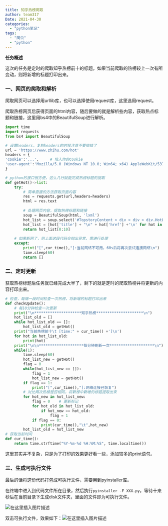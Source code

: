 ```yaml
---
title: 知乎热榜爬取
author: team317
Date: 2021-04-30
categories:  
  - "python笔记"
tags:  
  - "爬虫"
  - "python"
---
```



**任务概述**

这次的任务是定时的爬取知乎热榜前十的标题，如果当前爬取的热榜较上一次有所变动，则将新增的标题打印出来。
<!--more-->
### 一、网页的爬取和解析

爬取网页可以选择用urllib库，也可以选择使用request库，这里选用request。

爬取热榜网页后获得页面的html内容，随后要做的就是解析些内容，获取热点标题和链接，这里用bs4中的BeautifulSoup进行解析。

```python
import time
import requests
from bs4 import BeautifulSoup

# 设置headers，复制headers的时候注意不要搞错了
url = 'https://www.zhihu.com/hot'
headers = {
'cookie':'...',		# 填入你的cookie
'user-agent':'Mozilla/5.0 (Windows NT 10.0; Win64; x64) AppleWebKit/537.36 (KHTML, like Gecko) Chrome/90.0.4430.93 Safari/537.3',
}

# python的接口很方便，这么几行就能完成热榜标题的提取
def getHot()->list:
    try:
        # 简单直接的方法获取页面内容
        res = requests.get(url,headers=headers)
        html = res.text
        
        # 处理网页内容，提取热榜标题和链接
        soup = BeautifulSoup(html, 'lxml')
        hot_list = soup.select('#TopstoryContent > div > div > div.HotList-list > section > div.HotItem-content > a')
        hot_list = [hot['title'] + "\n" + hot['href'] +'\n' for hot in hot_list]
        return hot_list[0:10]
    
    # 如果断网了，则上面这段代码会抛出异常，需进行处理
    except:
        print("[",cur_time(),"]:当前网络不可用，60s后将再次尝试连接网络\n")
        time.sleep(60)
        return []
```

### 二、定时更新

获取热榜标题后任务就已经完成大半了，剩下的就是定时的爬取热榜并将更新的内容打印出来。

```python
# 检查，每隔一段时间检查一次热榜，将新增的标题打印出来
def checkUpdate():
    # 每10分钟检查一次更新
    print("\n*********************知乎热榜*********************\n")
    hot_list_old = []
    while hot_list_old == []:
        hot_list_old = getHot()
    print("当前热榜前十\t [time:" + cur_time() +']\n')
    for hot in hot_list_old:
        print(hot)
    print("\n\n********************每分钟刷新一次********************\n")
    while(1):
        time.sleep(60)
        hot_list_new = getHot()
        flag = 0
        while(hot_list_new == []):
            flag = 1
            hot_list_new = getHot()
        if flag == 1:
            print("[",cur_time(),"]:网络连接已恢复")
        # 对比两次热榜是否相同，将新榜中新增的标题提取出来
        for hot_new in hot_list_new:
            flag = 0    # 更新标记
            for hot_old in hot_list_old:
                if hot_new == hot_old:
                    flag = 1
            if flag == 0:
                print(cur_time(),"\t",hot_new)
        hot_list_old = hot_list_new
# 获取当前时间
def cur_time():
    return time.strftime("%Y-%m-%d %H:%M:%S", time.localtime()) 
```

这里其实并不复杂，只是为了打印的效果更好看一些，添加较多的print语句。

### 三、生成可执行文件

最后的话将这份代码打包成可执行文件，需要用到pyinstaller库。

在终端中进入到代码文件所在目录，然后执行`pyinstaller -F XXX.py`，等待十来秒后在当前目录下生成disk文件夹，里面的文件即为可执行文件。


![在这里插入图片描述](https://img-blog.csdnimg.cn/20210430154947801.png?x-oss-process=image/watermark,type_ZmFuZ3poZW5naGVpdGk,shadow_10,text_aHR0cHM6Ly9ibG9nLmNzZG4ubmV0L0dvZE5vdEFNZW4=,size_16,color_FFFFFF,t_70)

双击可执行文件，效果如下：![在这里插入图片描述](https://img-blog.csdnimg.cn/20210430155002375.png?x-oss-process=image/watermark,type_ZmFuZ3poZW5naGVpdGk,shadow_10,text_aHR0cHM6Ly9ibG9nLmNzZG4ubmV0L0dvZE5vdEFNZW4=,size_16,color_FFFFFF,t_70)
